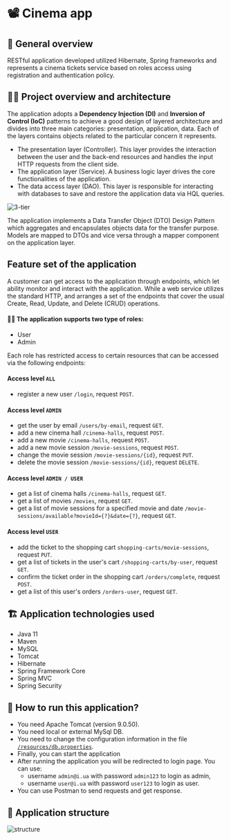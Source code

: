 ﻿# 	:film_projector: Cinema app

## :pencil: General overview
RESTful application developed utilized Hibernate, Spring frameworks and represents a cinema tickets service based on roles access using registration and authentication policy.

## :woman_technologist: Project overview and architecture
The application adopts a **Dependency Injection (DI)** and **Inversion of Control (IoC)** patterns to achieve a good design of layered architecture
and divides into three main categories: presentation, application, data. Each of the layers contains objects related to the particular concern it represents.

- The presentation layer (Controller). This layer provides the interaction between the user and the back-end resources and handles the input HTTP requests from the client side.
- The application layer (Service). A business logic layer drives the core functionalities of the application.
- The data access layer (DAO). This layer is responsible for interacting with databases to save and restore the application data via HQL queries.

![3-tier](https://user-images.githubusercontent.com/96411307/195382480-50c2196d-3738-420b-8818-c6b9b08d923f.png)

The application implements a Data Transfer Object (DTO) Design Pattern which aggregates and encapsulates objects data for the transfer purpose. Models are mapped to DTOs and vice versa through a mapper component on the application layer.

## Feature set of the application
A customer can get access to the application through endpoints, which let ability monitor and interact with the application.
While a web service utilizes the standard HTTP, and arranges a set of the endpoints that cover the usual Create, Read, Update, and Delete (CRUD) operations.

#### :technologist: The application supports two type of roles:
- User
- Admin

Each role has restricted access to certain resources that can be accessed via the following endpoints:

#### Access level `ALL`
- register a new user `/login`, request `POST`.
#### Access level `ADMIN`
- get the user by email `/users/by-email`, request `GET`.
- add a new cinema hall `/cinema-halls`, request `POST`.
- add a new movie `/cinema-halls`, request `POST`.
- add a new movie session `/movie-sessions`, request `POST`.
- change the movie session `/movie-sessions/{id}`, request `PUT`.
- delete the movie session `/movie-sessions/{id}`, request `DELETE`.
#### Access level `ADMIN / USER`
- get a list of cinema halls `/cinema-halls`, request `GET`.
- get a list of movies `/movies`, request `GET`.
- get a list of movie sessions for a specified movie and date 
`/movie-sessions/available?movieId={?}&date={?}`,
  request `GET`.
#### Access level `USER`
- add the ticket to the shopping cart `shopping-carts/movie-sessions`, request `PUT`.
- get a list of tickets in the user's cart `/shopping-carts/by-user`, request `GET`.
- confirm the ticket order in the shopping cart `/orders/complete`, request `POST`.
- get a list of this user's orders `/orders-user`, request `GET`.

## :building_construction: Application technologies used

- Java 11
- Maven
- MySQL
- Tomcat
- Hibernate
- Spring Framework Core
- Spring MVC
- Spring Security

## :eyes: How to run this application?

- You need Apache Tomcat (version 9.0.50).
- You need local or external MySql DB.
- You need to change the configuration information in the file [`/resources/db.properties`](https://github.com/vyshnevsky/cinema-app/blob/main/src/main/resources/db.properties).
- Finally, you can start the application
- After running the application you will be redirected to login page. You can use:
    * username `admin@i.ua` with password `admin123` to login as admin,
    * username `user@i.ua` with password `user123` to login as user.
- You can use Postman to send requests and get response.

## :bricks: Application structure

![structure](https://user-images.githubusercontent.com/96411307/195589249-74ca5873-c0c9-4f4f-af2e-3bf283fe683f.png)
